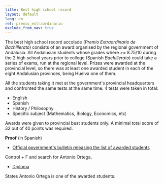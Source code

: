 ```yaml
---
title: Best high school record
layout: default
lang: en
ref: premio_extraordinario
exclude_from_nav: true
---
```


The best high school record accolade (*Premio Extraordinario de Bachillerato*) consists of an award organised by the regional government of Andalusia. All Andalusian students whose grades where >= 8.75/10 during the 2 high school years prior to college (Spanish *Bachillerato*) could take a series of exams, run at the regional level. Prizes were awarded at the provincial level, so there was at least one awarded student in each of the eight Andalusian provinces, being Huelva one of them.

All the students taking it met at the government's provincial headquarters and confronted the same tests at the same time. 4 tests were taken in total:

* English
* Spanish
* History / Philosophy
* Specific subject (Mathematics, Biology, Economics, etc)

Awards were given to provincial best students only. A minimal total score of 32 out of 40 points was required.

**Proof** (in Spanish)

+ [Official government's bulletin releasing the list of awarded students](http://www.juntadeandalucia.es/boja/2013/24/BOJA13-024-00002-1591-01_00020633.pdf)

Control + F and search for Antonio Ortega.

+ [Diploma](/assets/documents/premio_extraordinario.pdf)

States Antonio Ortega is one of the awarded students.
